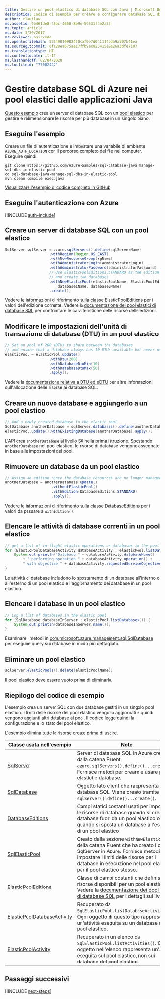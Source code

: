 ```yaml
---
title: Gestire un pool elastico di database SQL con Java | Microsoft Docs
description: Codice di esempio per creare e configurare database SQL di Azure con Azure SDK per Java
author: rloutlaw
ms.assetid: 9b461de8-46bc-4650-8e9e-59531f4e2a53
ms.topic: article
ms.date: 3/30/2017
ms.reviewer: asirveda
ms.openlocfilehash: 535490109824f0caf9e7d041114ada9a507b41ea
ms.sourcegitcommit: 6fa28ea675ae17ffb9ac825415e2e26a3dfe7107
ms.translationtype: HT
ms.contentlocale: it-IT
ms.lasthandoff: 02/04/2020
ms.locfileid: "77002447"
---
```

# <a name="manage-azure-sql-databases-in-elastic-pools-from-your-java-applications"></a>Gestire database SQL di Azure nei pool elastici dalle applicazioni Java

[Questo esempio](https://github.com/Azure-Samples/sql-database-java-manage-sql-dbs-in-elastic-pool) crea un server di database SQL con un [pool elastico](https://docs.microsoft.com/azure/sql-database/sql-database-elastic-pool) per gestire e ridimensionare le risorse per più database in un singolo piano.

## <a name="run-the-sample"></a>Eseguire l'esempio

Creare un [file di autenticazione](https://github.com/Azure/azure-sdk-for-java/blob/master/AUTH.md) e impostare una variabile di ambiente `AZURE_AUTH_LOCATION` con il percorso completo del file nel computer. Eseguire quindi:

```
git clone https://github.com/Azure-Samples/sql-database-java-manage-sql-dbs-in-elastic-pool
cd sql-database-java-manage-sql-dbs-in-elastic-pool
mvn clean compile exec:java
```

[Visualizzare l'esempio di codice completo in GitHub](https://github.com/Azure-Samples/sql-database-java-manage-sql-dbs-in-elastic-pool)

## <a name="authenticate-with-azure"></a>Eseguire l'autenticazione con Azure

[!INCLUDE [auth-include](includes/java-auth-include.md)]

## <a name="create-a-sql-database-server-with-an-elastic-pool"></a>Creare un server di database SQL con un pool elastico

```java
SqlServer sqlServer = azure.sqlServers().define(sqlServerName)
                    .withRegion(Region.US_EAST)
                    .withNewResourceGroup(rgName)
                    .withAdministratorLogin(administratorLogin)
                    .withAdministratorPassword(administratorPassword)
                    // Use ElasticPoolEditions.STANDARD as the edition
                    // and create two databases
                    .withNewElasticPool(elasticPoolName, ElasticPoolEditions.STANDARD, 
                        database1Name, database2Name)
                    .create();
```

Vedere le [informazioni di riferimento sulla classe ElasticPoolEditions](https://docs.microsoft.com/java/api/com.microsoft.azure.management.sql.elasticpooleditions) per i valori dell'edizione corrente. Vedere la [documentazione dei pool elastici di database SQL](https://docs.microsoft.com/azure/sql-database/sql-database-elastic-pool) per confrontare le caratteristiche delle risorse delle edizioni. 

## <a name="change-database-transaction-unit-dtu-settings-in-an-elastic-pool"></a>Modificare le impostazioni dell'unità di transazione di database (DTU) in un pool elastico

```java
// Set an pool of 200 eDTUs to share between the databases
// and ensure that a database always has 10 DTUs available but never uses more than 50
elasticPool = elasticPool.update()
                    .withDtu(200)
                    .withDatabaseDtuMin(10)
                    .withDatabaseDtuMax(50)
                    .apply();
```

Vedere la [documentazione relativa a DTU ed eDTU](https://docs.microsoft.com/azure/sql-database/sql-database-what-is-a-dtu) per altre informazioni sull'allocazione delle risorse ai database SQL.

## <a name="create-a-new-database-and-add-it-to-an-elastic-pool"></a>Creare un nuovo database e aggiungerlo a un pool elastico

```java
// Add a newly created database to the elastic pool
SqlDatabase anotherDatabase = sqlServer.databases().define(anotherDatabaseName).create();
elasticPool.update().withExistingDatabase(anotherDatabase).apply();            
```

L'API crea `anotherDatabase` al [livello S0](https://docs.microsoft.com/azure/sql-database/sql-database-service-tiers) nella prima istruzione. Spostando `anotherDatabase` nel pool elastico, le risorse di database vengono assegnate in base alle impostazioni del pool.

## <a name="remove-a-database-from-an-elastic-pool"></a>Rimuovere un database da un pool elastico
```java
// Assign an edition since the database resources are no longer managed in the pool 
anotherDatabase = anotherDatabase.update()
                     .withoutElasticPool()
                     .withEdition(DatabaseEditions.STANDARD)
                     .apply();
```

Vedere le [informazioni di riferimento sulla classe DatabaseEditions](https://docs.microsoft.com/java/api/com.microsoft.azure.management.sql.databaseeditions) per i valori da passare a `withEdition()`.

## <a name="list-current-database-activities-in-an-elastic-pool"></a>Elencare le attività di database correnti in un pool elastico
```java
// get a list of in-flight elastic operations on databases in the pool and log them 
for (ElasticPoolDatabaseActivity databaseActivity : elasticPool.listDatabaseActivities()) {
    System.out.println("Database " + databaseActivity.databaseName() 
        + " performing operation " + databaseActivity.operation() + 
        " with objective " + databaseActivity.requestedServiceObjective());
}
```

Le attività di database includono lo spostamento di un database all'interno o all'esterno di un pool elastico e l'aggiornamento dei database in un pool elastico.


## <a name="list-databases-in-an-elastic-pool"></a>Elencare i database in un pool elastico
```java
// Log a list of databases in the elastic pool 
for (SqlDatabase databaseInServer : elasticPool.listDatabases()) {
    System.out.println(databaseInServer.name());
}
```

Esaminare i metodi in [com.microsoft.azure.management.sql.SqlDatabase](https://docs.microsoft.com/java/api/com.microsoft.azure.management.sql.sqldatabase) per eseguire query sui database in modo più dettagliato.

## <a name="delete-an-elastic-pool"></a>Eliminare un pool elastico
```java
sqlServer.elasticPools().delete(elasticPoolName);
```

Il pool elastico deve essere vuoto prima di eliminarlo.

## <a name="sample-code-summary"></a>Riepilogo del codice di esempio

L'esempio crea un server SQL con due database gestiti in un singolo pool elastico. I limiti delle risorse del pool elastico vengono aggiornati e quindi vengono aggiunti altri database al pool. Il codice legge quindi la configurazione e lo stato del pool elastico. 

L'esempio elimina tutte le risorse create prima di uscire.

| Classe usata nell'esempio | Note |
|-------|-------|
| [SqlServer](https://docs.microsoft.com/java/api/com.microsoft.azure.management.sql.sqlserver) | Server di database SQL in Azure creato dalla catena Fluent `azure.sqlServers().define()...create()`. Fornisce metodi per creare e usare pool elastici e database. 
| [SqlDatabase](https://docs.microsoft.com/java/api/com.microsoft.azure.management.sql.sqldatabase) | Oggetto lato client che rappresenta un database SQL. Viene creato tramite `sqlServer().define()...create()`. 
| [DatabaseEditions](https://docs.microsoft.com/java/api/com.microsoft.azure.management.sql.databaseeditions) | Campi statici costanti usati per impostare le risorse di database quando si crea un database fuori da un pool elastico o quando si sposta un database all'esterno di un pool elastico  
| [SqlElasticPool](https://docs.microsoft.com/java/api/com.microsoft.azure.management.sql.sqlelasticpool) | Creato dalla sezione `withNewElasticPool()` della catena Fluent che ha creato l'oggetto SqlServer in Azure. Fornisce metodi per impostare i limiti delle risorse per i database in esecuzione nel pool elastico e per il pool elastico stesso. 
| [ElasticPoolEditions](https://docs.microsoft.com/java/api/com.microsoft.azure.management.sql.elasticpooleditions) | Classe di campi costanti che definisce le risorse disponibili per un pool elastico. Vedere la [documentazione dei pool elastici di database SQL](https://docs.microsoft.com/azure/sql-database/sql-database-elastic-pool) per i dettagli sui livelli. 
| [ElasticPoolDatabaseActivity](https://docs.microsoft.com/java/api/com.microsoft.azure.management.sql.elasticpooldatabaseactivity) | Recuperato da `SqlElasticPool.listDatabaseActivities()`. Ogni oggetto di questo tipo rappresenta un'attività eseguita su un database nel pool elastico.
| [ElasticPoolActivity](https://docs.microsoft.com/java/api/com.microsoft.azure.management.sql.elasticpoolactivity) | Recuperato in un elenco da `SqlElasticPool.listActivities()`. Ogni oggetto nell'elenco rappresenta un'attività eseguita sul pool elastico, non sui database del pool elastico.

## <a name="next-steps"></a>Passaggi successivi

[!INCLUDE [next-steps](includes/java-next-steps.md)]
